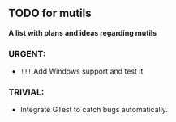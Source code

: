 ## TODO for mutils
**A list with plans and ideas regarding mutils**

### URGENT:
- `!!!` Add Windows support and test it

### TRIVIAL:
- Integrate GTest to catch bugs automatically.